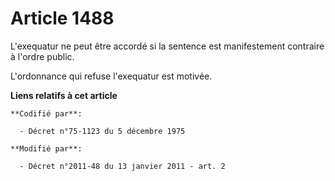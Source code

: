 # Article 1488

L'exequatur ne peut être accordé si la sentence est manifestement contraire à l'ordre public. 

L'ordonnance qui refuse l'exequatur est motivée.

**Liens relatifs à cet article**

	**Codifié par**:

	  - Décret n°75-1123 du 5 décembre 1975

	**Modifié par**:

	  - Décret n°2011-48 du 13 janvier 2011 - art. 2
